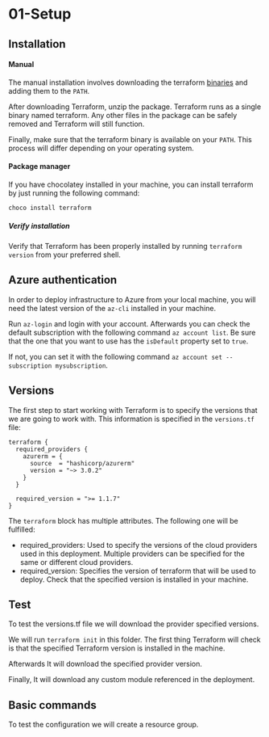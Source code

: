# 01-Setup

## Installation
#### Manual
The manual installation involves downloading the terraform [binaries](https://www.terraform.io/downloads) and adding them to the `PATH`.


After downloading Terraform, unzip the package. Terraform runs as a single binary named terraform. Any other files in the package can be safely removed and Terraform will still function.

Finally, make sure that the terraform binary is available on your `PATH`. This process will differ depending on your operating system.
#### Package manager

If you have chocolatey installed in your machine, you can install terraform by just running the following command: 

`choco install terraform`


##### Verify installation
Verify that Terraform has been properly installed by running `terraform version` from your preferred shell. 

## Azure authentication
In order to deploy infrastructure to Azure from your local machine, you will need the latest version of the `az-cli` installed in your machine.

Run `az-login` and login with your account. Afterwards you can check the default subscription with the following command `az account list`. Be sure that the one that you want to use has the `isDefault` property set to `true`.

If not, you can set it with the following command `az account set --subscription mysubscription`.

## Versions
The first step to start working with Terraform is to specify the versions that we are going to work with. This information is specified in the `versions.tf` file:

```
terraform {
  required_providers {
    azurerm = {
      source  = "hashicorp/azurerm"
      version = "~> 3.0.2"
    }
  }

  required_version = ">= 1.1.7"
}
```

The `terraform` block has multiple attributes. The following one will be fulfilled:

- required_providers: Used to specify the versions of the cloud providers used in this deployment. Multiple providers can be specified for the same or different cloud providers.
- required_version: Specifies the version of terraform that will be used to deploy. Check that the specified version is installed in your machine.

## Test

To test the versions.tf file we will download the provider specified versions. 

We will run `terraform init` in this folder. The first thing Terraform will check is that the specified Terraform version is installed in the machine.

Afterwards It will download the specified provider version.

Finally, It will download any custom module referenced in the deployment. 

## Basic commands

To test the configuration we will create a resource group. 

